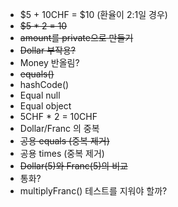 - $5 + 10CHF = $10 (환율이 2:1일 경우)
- ~~$5 * 2 = 10~~
- ~~amount를 private으로 만들기~~
- ~~Dollar 부작용?~~
- Money 반올림?
- ~~equals()~~
- hashCode()
- Equal null
- Equal object
- 5CHF * 2 = 10CHF
- Dollar/Franc 의 중복
- ~~공용 equals (중복 제거)~~
- 공용 times (중복 제거)
- ~~Dollar(5)와 Franc(5)의 비교~~
- 통화?
- multiplyFranc() 테스트를 지워야 할까?